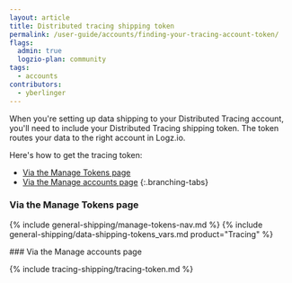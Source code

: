```yaml
---
layout: article
title: Distributed tracing shipping token
permalink: /user-guide/accounts/finding-your-tracing-account-token/
flags:
  admin: true
  logzio-plan: community
tags:
  - accounts
contributors:
  - yberlinger
---
```


When you're setting up data shipping to your Distributed Tracing account, you'll need to include your Distributed Tracing shipping token. The token routes your data to the right account in Logz.io. 

Here's how to get the tracing token: 
<!-- tabContainer:start -->
<div class="branching-container">

* [Via the Manage Tokens page](#manage-token)
* [Via the Manage accounts page](#manage-accounts)
{:.branching-tabs}

<!-- tab:start -->
<div id="manage-token">

### Via the Manage Tokens page

{% include general-shipping/manage-tokens-nav.md %}
{% include general-shipping/data-shipping-tokens_vars.md product="Tracing" %}

</div>
<!-- tab:end -->


<!-- tab:start -->
<div id="manage-accounts">
### Via the Manage accounts page

{% include tracing-shipping/tracing-token.md %}


</div>
<!-- tab:end -->


</div>
<!-- tabContainer:end -->


<!--You must have admin permissions for the Logz.io Distributed Tracing account to view the **Manage accounts** page. If you're not an admin user for the account, consult with an account admin to get the Distributed Tracing token information. 

From your main account, go to the <a href="https://app.logz.io/#/dashboard/settings/manage-accounts" target ="_blank"> **Manage accounts** page</a> of your Operations workspace. It can be reached by selecting **<i class="li li-gear"></i> > Settings > Manage accounts**. 

![Distributed Tracing token location](https://dytvr9ot2sszz.cloudfront.net/logz-docs/distributed-tracing/tracing-token1.png)

Scroll to the Distributed Tracing account section and click the account you want to ship to.

The account's token and other settings are displayed when you click the relevant tracing account name at the bottom of the section.
![Reveal Distributed Tracing Token](https://dytvr9ot2sszz.cloudfront.net/logz-docs/distributed-tracing/trace-acct-tokeninfo11.gif)  -->

